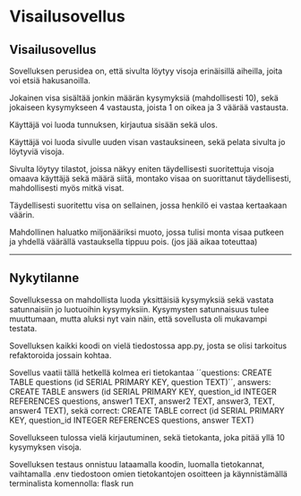 # Visailusovellus

## Visailusovellus

Sovelluksen perusidea on, että sivulta löytyy visoja erinäisillä aiheilla, joita voi etsiä hakusanoilla.

Jokainen visa sisältää jonkin määrän kysymyksiä (mahdollisesti 10), sekä jokaiseen kysymykseen 4 vastausta, joista 1 on oikea ja 3 väärää vastausta.

Käyttäjä voi luoda tunnuksen, kirjautua sisään sekä ulos.

Käyttäjä voi luoda sivulle uuden visan vastauksineen, sekä pelata sivulta jo löytyviä visoja.

Sivulta löytyy tilastot, joissa näkyy eniten täydellisesti suoritettuja visoja omaava käyttäjä sekä määrä siitä, montako visaa on suorittanut täydellisesti, mahdollisesti myös mitkä visat.

Täydellisesti suoritettu visa on sellainen, jossa henkilö ei vastaa kertaakaan väärin.

Mahdollinen haluatko miljonääriksi muoto, jossa tulisi monta visaa putkeen ja yhdellä väärällä vastauksella tippuu pois. (jos jää aikaa toteuttaa)

------------------------------------------------------------------------------

## Nykytilanne

Sovelluksessa on mahdollista luoda yksittäisiä kysymyksiä sekä vastata satunnaisiin jo luotuoihin kysymyksiin. Kysymysten satunnaisuus tulee muuttumaan, mutta aluksi nyt vain näin, että sovellusta oli mukavampi testata.

Sovelluksen kaikki koodi on vielä tiedostossa app.py, josta se olisi tarkoitus refaktoroida jossain kohtaa.

Sovellus vaatii tällä hetkellä kolmea eri tietokantaa ´´questions: CREATE TABLE questions (id SERIAL PRIMARY KEY, question TEXT)´´, answers: CREATE TABLE answers (id SERIAL PRIMARY KEY, question_id INTEGER REFERENCES questions, answer1 TEXT, answer2 TEXT, answer3, TEXT, answer4 TEXT), sekä correct: CREATE TABLE correct (id SERIAL PRIMARY KEY, question_id INTEGER REFERENCES questions, answer TEXT)

Sovellukseen tulossa vielä kirjautuminen, sekä tietokanta, joka pitää yllä 10 kysymyksen visoja.

Sovelluksen testaus onnistuu lataamalla koodin, luomalla tietokannat, vaihtamalla .env tiedostoon omien tietokantojen osoitteen ja käynnistämällä terminalista komennolla: flask run
